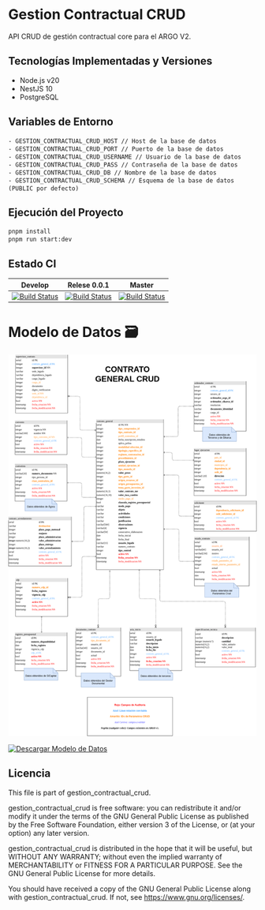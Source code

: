 # Gestion Contractual CRUD

API CRUD de gestión contractual core para el ARGO V2.

## Tecnologías Implementadas y Versiones
-  Node.js v20
-  NestJS 10
-  PostgreSQL

## Variables de Entorno
```
- GESTION_CONTRACTUAL_CRUD_HOST // Host de la base de datos
- GESTION_CONTRACTUAL_CRUD_PORT // Puerto de la base de datos
- GESTION_CONTRACTUAL_CRUD_USERNAME // Usuario de la base de datos
- GESTION_CONTRACTUAL_CRUD_PASS // Contraseña de la base de datos
- GESTION_CONTRACTUAL_CRUD_DB // Nombre de la base de datos
- GESTION_CONTRACTUAL_CRUD_SCHEMA // Esquema de la base de datos (PUBLIC por defecto)
```
## Ejecución del Proyecto
```
pnpm install
pnpm run start:dev
```

## Estado CI

| Develop | Relese 0.0.1 | Master |
| -- | -- | -- |
| [![Build Status](https://hubci.portaloas.udistrital.edu.co/api/badges/udistrital/gestion_contractual_crud/status.svg?ref=refs/heads/develop)](https://hubci.portaloas.udistrital.edu.co/udistrital/gestion_contractual_crud) | [![Build Status](https://hubci.portaloas.udistrital.edu.co/api/badges/udistrital/gestion_contractual_crud/status.svg?ref=refs/heads/release/0.0.1)](https://hubci.portaloas.udistrital.edu.co/udistrital/gestion_contractual_crud) | [![Build Status](https://hubci.portaloas.udistrital.edu.co/api/badges/udistrital/gestion_contractual_crud/status.svg)](https://hubci.portaloas.udistrital.edu.co/udistrital/gestion_contractual_crud) |


# Modelo de Datos :card_file_box:

![Modelo de datos Formularios dinámicos](/modelo-database/modelo-datos-core-argo.png)

[![Descargar Modelo de Datos](https://img.shields.io/badge/Descargar%20Modelo%20de%20Datos-Download-blue?style=for-the-badge)](/modelo-database/modelo-datos-core-argo.drawio)


## Licencia

This file is part of gestion_contractual_crud.

gestion_contractual_crud is free software: you can redistribute it and/or modify it under the terms of the GNU General Public License as published by the Free Software Foundation, either version 3 of the License, or (at your option) any later version.

gestion_contractual_crud is distributed in the hope that it will be useful, but WITHOUT ANY WARRANTY; without even the implied warranty of MERCHANTABILITY or FITNESS FOR A PARTICULAR PURPOSE. See the GNU General Public License for more details.

You should have received a copy of the GNU General Public License along with gestion_contractual_crud. If not, see https://www.gnu.org/licenses/.
